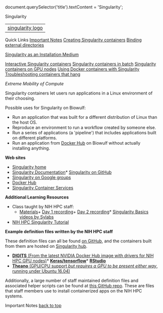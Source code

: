 

document.querySelector('title').textContent = 'Singularity';


Singularity





|  |
| --- |
| [singularity logo](https://www.sylabs.io/singularity/) |




  


Quick Links
[Important Notes](#notes)
[Creating Singularity containers](#create)
[Binding external directories](#bind)



[Singularity as an Installation Medium](#bind-stationary)


[Interactive Singularity containers](#int)
[Singularity containers in batch](#batch)
[Singularity containers on GPU nodes](#gpu)
[Using Docker containers with Singularity](#docker)
[Troubleshooting containers that hang](#oomkills)



*Extreme Mobility of Compute*

Singularity containers let users run applications in a Linux environment of their choosing. 

Possible uses for Singularity on Biowulf:
* Run an application that was built for a different distribution of Linux than the host OS.
* Reproduce an environment to run a workflow created by someone else.
* Run a series of applications (a 'pipeline') that includes applications built on different platforms.
* Run an application from [Docker Hub](https://hub.docker.com/) on Biowulf without actually installing anything.




**Web sites**
* [Singularity home](https://www.sylabs.io/singularity/)
* [Singularity Documentation](https://sylabs.io/guides/latest/user-guide/)* [Singularity on GitHub](https://github.com/sylabs/singularity)
* [Singularity on Google groups](https://groups.google.com/a/lbl.gov/forum/#!forum/singularity)
* [Docker Hub](https://hub.docker.com/)
* [Singularity Container Services](https://cloud.sylabs.io/home)


**Additional Learning Resources**
* Class taught by NIH HPC staff:
	+ [Materials](https://github.com/NIH-HPC/Singularity-Tutorial/tree/2020-03-10)+ [Day 1 recording](https://youtu.be/3Yg7XI39H4U)+ [Day 2 recording](https://youtu.be/yi82PC--F2U)* [Singularity Basics videos by Sylabs](https://www.youtube.com/playlist?list=PL052H4iYGzysewYEelldGPOgKRJkxd5zp)
* [NIH HPC Singularity Tutorial](https://singularity-tutorial.github.io/)


**Example definition files written by the NIH HPC staff**

These definition files can all be found [on GitHub](https://github.com/NIH-HPC/singularity-examples), and the containers built from them are hosted on [Singularity hub](https://www.singularity-hub.org/collections/267/).
* [**DIGITS** (From the latest NVIDIA Docker Hub image with drivers for NIH HPC GPU nodes)](https://github.com/NIH-HPC/singularity-examples/blob/master/Singularity.digits)* [**Keras/tensorflow**](https://github.com/NIH-HPC/singularity-examples/tree/master/keras)* [**RStudio**](https://github.com/NIH-HPC/singularity-examples/tree/master/rstudio)
* [**Theano** (GPU/CPU support *but requires a GPU to be present either way*, running under Ubuntu 16.04)](https://github.com/NIH-HPC/singularity-examples/blob/master/Singularity.theano)


 Additionally, a large number of staff maintained definition files and associated helper scripts can be found at [this GitHub repo](https://github.com/NIH-HPC/singularity-def-files). These are files that staff members use to install containerized apps on the NIH HPC systems.



Important Notes
[back to top](singularity.html)  












